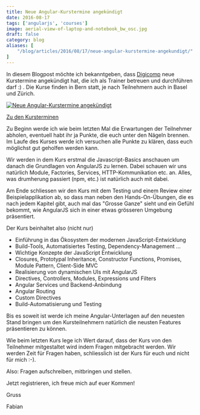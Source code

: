 ```yaml
---
title: Neue Angular-Kurstermine angekündigt
date: 2016-08-17
tags: ['angularjs', 'courses']
image: aerial-view-of-laptop-and-notebook_bw_osc.jpg
draft: false
category: blog
aliases: [
    "/blog/articles/2016/08/17/neue-angular-kurstermine-angekundigt/"
]
---
```


In diesem Blogpost möchte ich bekanntgeben, dass [Digicomp](https://www.digicomp.ch/) neue Kurstermine angekündigt hat, die ich als Trainer betreuen und durchführen darf :) . Die Kurse finden in Bern statt, je nach Teilnehmern auch in Basel und Zürich.

<a href="http://offering.solutions/assets/images/Angular_With_Digicomp.png" target="_blank" rel="https://www.digicomp.ch/weiterbildung/softwareentwicklungs-trainings/webentwicklung/javascript-kurse-und-workshops/frontend-entwicklung-mit-angularjs">![Neue Angular-Kurstermine angekündigt](https://cdn.offering.solutions/img/images/Angular_With_Digicomp.png)</a>

[Zu den Kursterminen](https://www.digicomp.ch/weiterbildung/softwareentwicklungs-trainings/webentwicklung/javascript-kurse-und-workshops/frontend-entwicklung-mit-angularjs)

Zu Beginn werde ich wie beim letzten Mal die Erwartungen der Teilnehmer abholen, eventuell habt ihr ja Punkte, die euch unter den Nägeln brennen. Im Laufe des Kurses werde ich versuchen alle Punkte zu klären, dass euch möglichst gut geholfen werden kann.

Wir werden in dem Kurs erstmal die Javascript-Basics anschauen um danach die Grundlagen von AngularJS zu lernen. Dabei schauen wir uns natürlich Module, Factories, Services, HTTP-Kommunikation etc. an. Alles, was drumherung passiert (npm, etc.) ist natürlich auch mit dabei.

Am Ende schliessen wir den Kurs mit dem Testing und einem Review einer Beispielapplikation ab, so dass man neben den Hands-On-Übungen, die es nach jedem Kapitel gibt, auch mal das "Grosse Ganze" sieht und ein Gefühl bekommt, wie AngularJS sich in einer etwas grösseren Umgebung präsentiert.

Der Kurs beinhaltet also (nicht nur)

- Einführung in das Ökosystem der modernen JavaScript-Entwicklung
- Build-Tools, Automatisiertes Testing, Dependency-Management ...
- Wichtige Konzepte der JavaScript Entwicklung
- Closures, Prototypal Inheritance, Constructor Functions, Promises, Module Pattern, Client-Side MVC
- Realisierung von dynamischen UIs mit AngularJS
- Directives, Controllers, Modules, Expressions und Filters
- Angular Services und Backend-Anbindung
- Angular Routing
- Custom Directives
- Build-Automatisierung und Testing

Bis es soweit ist werde ich meine Angular-Unterlagen auf den neuesten Stand bringen um den Kursteilnehmern natürlich die neusten Features präsentieren zu können.

Wie beim letzten Kurs lege ich Wert darauf, dass der Kurs von den Teilnehmer mitgestaltet wird indem Fragen mitgebracht werden. Wir werden Zeit für Fragen haben, schliesslich ist der Kurs für euch und nicht für mich :-).

Also: Fragen aufschreiben, mitbringen und stellen.

Jetzt registrieren, ich freue mich auf euer Kommen!

Gruss

Fabian
